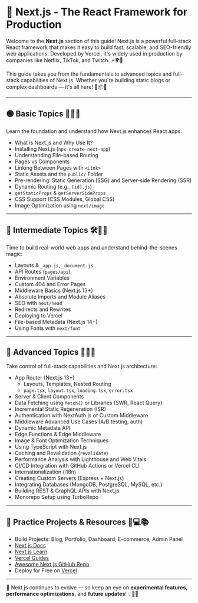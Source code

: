 # 📘 Next.js - The React Framework for Production

Welcome to the **Next.js** section of this guide! Next.js is a powerful full-stack React framework that makes it easy to build fast, scalable, and SEO-friendly web applications. Developed by Vercel, it's widely used in production by companies like Netflix, TikTok, and Twitch. ⚡🌍🚀

This guide takes you from the fundamentals to advanced topics and full-stack capabilities of Next.js. Whether you're building static blogs or complex dashboards — it's all here! 🧱📦💡

---

## 🟢 Basic Topics 🌱📘🧩

Learn the foundation and understand how Next.js enhances React apps:

- What is Next.js and Why Use It?
- Installing Next.js (`npx create-next-app`)
- Understanding File-based Routing
- Pages vs Components
- Linking Between Pages with `<Link>`
- Static Assets and the `public/` Folder
- Pre-rendering: Static Generation (SSG) and Server-side Rendering (SSR)
- Dynamic Routing (e.g., `[id].js`)
- `getStaticProps` & `getServerSideProps`
- CSS Support (CSS Modules, Global CSS)
- Image Optimization using `next/image`

---

## 🔵 Intermediate Topics 🛠️📗🔗

Time to build real-world web apps and understand behind-the-scenes magic:

- Layouts & `_app.js`, `_document.js`
- API Routes (`pages/api`)
- Environment Variables
- Custom 404 and Error Pages
- Middleware Basics (Next.js 13+)
- Absolute Imports and Module Aliases
- SEO with `next/head`
- Redirects and Rewrites
- Deploying to Vercel
- File-based Metadata (Next.js 14+)
- Using Fonts with `next/font`

---

## 🔴 Advanced Topics 🚀🧠🧪

Take control of full-stack capabilities and Next.js architecture:

- App Router (Next.js 13+)
  - Layouts, Templates, Nested Routing
  - `page.tsx`, `layout.tsx`, `loading.tsx`, `error.tsx`
- Server & Client Components
- Data Fetching using `fetch()` or Libraries (SWR, React Query)
- Incremental Static Regeneration (ISR)
- Authentication with NextAuth.js or Custom Middleware
- Middleware Advanced Use Cases (A/B testing, auth)
- Dynamic Metadata API
- Edge Functions & Edge Middleware
- Image & Font Optimization Techniques
- Using TypeScript with Next.js
- Caching and Revalidation (`revalidate`)
- Performance Analysis with Lighthouse and Web Vitals
- CI/CD Integration with GitHub Actions or Vercel CLI
- Internationalization (i18n)
- Creating Custom Servers (Express + Next.js)
- Integrating Databases (MongoDB, PostgreSQL, MySQL, etc.)
- Building REST & GraphQL APIs with Next.js
- Monorepo Setup using TurboRepo

---

## 🧪 Practice Projects & Resources 🧱💻📚

- Build Projects: Blog, Portfolio, Dashboard, E-commerce, Admin Panel
- [Next.js Docs](https://nextjs.org/docs)
- [Next.js Learn](https://nextjs.org/learn)
- [Vercel Guides](https://vercel.com/guides)
- [Awesome Next.js GitHub Repo](https://github.com/unicodeveloper/awesome-nextjs)
- Deploy for Free on [Vercel](https://vercel.com)

---

📌 Next.js continues to evolve — so keep an eye on **experimental features**, **performance optimizations**, and **future updates**! 💡🔭🧬